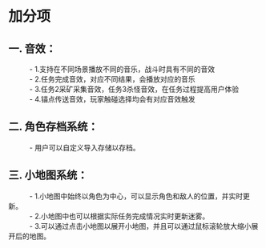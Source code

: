 # 加分项
## 一. **音效**：
　　　- 1.支持在不同场景播放不同的音乐，战斗时具有不同的音效<br/>
　　　- 2.任务完成音效，对应不同结果，会播放对应的音乐<br/>
　　　- 3.任务2采矿采集音效，任务3杀怪音效，在任务过程提高用户体验<br/>
　　　- 4.锚点传送音效，玩家触碰选择均会有对应音效触发<br/>
## 二. **角色存档系统**：
　　　- 用户可以自定义导入存储以存档。
## 三. **小地图系统**：
　　　- 1.小地图中始终以角色为中心，可以显示角色和敌人的位置，并实时更新。<br/>
　　　- 2.小地图中也可以根据实际任务完成情况实时更新迷雾。<br/>
　　　- 3.可以通过点击小地图以展开小地图，并且可以通过鼠标滚轮放大缩小展开后的地图。